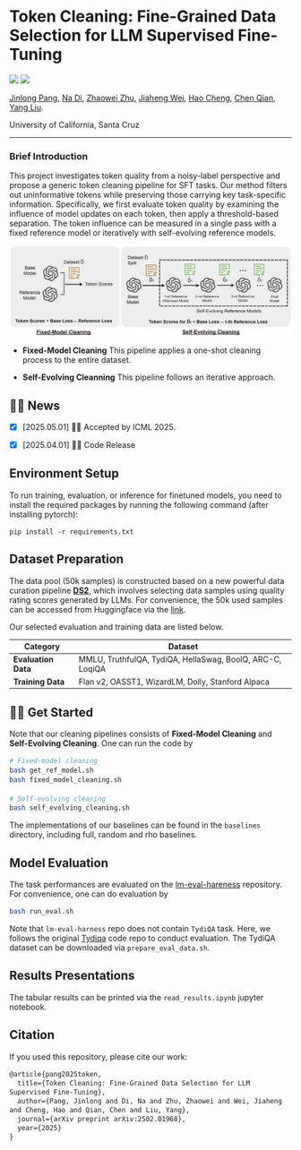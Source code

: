 # Token Cleaning: Fine-Grained Data Selection for LLM Supervised Fine-Tuning

<a href='https://github.com/JlPang863/LLM_token_selection'><img src='https://img.shields.io/badge/Project-Page-Green'></a>
<a href='https://arxiv.org/abs/2502.01968'><img src='https://img.shields.io/badge/Paper-PDF-orange'></a> 

[Jinlong Pang](https://jlpang863.github.io/), [Na Di](https://www.linkedin.com/in/na-di/), [Zhaowei Zhu](https://users.soe.ucsc.edu/~zhaoweizhu/), [Jiaheng Wei](https://sites.google.com/ucsc.edu/jiahengwei), [Hao Cheng](https://haochenglouis.github.io/), [Chen Qian](https://users.soe.ucsc.edu/~qian/), [Yang Liu](http://www.yliuu.com/).

University of California, Santa Cruz


<!-- <a href='#'><img src='https://img.shields.io/badge/Demo-Page-purple'></a>  -->
<!-- ![License](https://img.shields.io/badge/License-BSD-blue.svg) -->
<!-- [![YouTube](https://badges.aleen42.com/src/youtube.svg)](https://www.youtube.com/watch?v=aqw2SCWeWD0) -->

<!-- This repository hosts the code and data of proposed token cleaning pipelines. -->

<!-- ### Abstract -->
<!-- Recent studies show that in supervised fine-tuning (SFT) of large language models (LLMs), data quality matters more than quantity. 
While most data cleaning methods concentrate on filtering entire samples, the quality of individual tokens within a sample can vary significantly. After pre-training, even in high-quality samples, patterns or phrases that are not task-related can be redundant or uninformative. Continuing to fine-tune on these patterns may offer limited benefit and even degrade downstream task performance.
In this paper, we investigate token quality from a noisy-label perspective and propose a generic token cleaning pipeline for SFT tasks. Our method filters out uninformative tokens while preserving those carrying key task-specific information. Specifically, we first evaluate token quality by examining the influence of model updates on each token, then apply a threshold-based separation. The token influence can be measured in a single pass with a fixed reference model or iteratively with self-evolving reference models. The benefits and limitations of both methods are analyzed theoretically by error upper bounds. Extensive experiments show that our framework consistently improves performance across multiple downstream tasks. -->
-----
### Brief Introduction
This project investigates token quality from a noisy-label perspective and propose a generic token cleaning pipeline for SFT tasks. Our method filters out uninformative tokens while preserving those carrying key task-specific information. Specifically, we first evaluate token quality by examining the influence of model updates on each token, then apply a threshold-based separation. The token influence can be measured in a single pass with a fixed reference model or iteratively with self-evolving reference models.

![The Overview of Token Cleaning Pipelines](figures/token_cleaning_overivew.jpg)


- **Fixed-Model Cleaning** This pipeline applies a one-shot cleaning process to the entire dataset.

- **Self-Evolving Cleanning**  This pipeline follows an iterative approach.

<!-- - Reference: [Not All Tokens Are What You Need for Pretraining](https://openreview.net/pdf?id=0NMzBwqaAJ), NeurIPS 2024 best paper runner up. -->

## 🎉🎉 News 
- [x] [2025.05.01] 🚀🚀 Accepted by ICML 2025.
- [x] [2025.04.01] 🚀🚀 Code Release



## Environment Setup
To run training, evaluation, or inference for finetuned models, you need to install the required packages by running the following command (after installing pytorch):
```
pip install -r requirements.txt
```

## Dataset Preparation

The data pool (50k samples) is constructed based on a new powerful data curation pipeline [**DS2**](https://github.com/UCSC-REAL/DS2), which involves selecting data samples using quality rating scores generated by LLMs. For convenience, the 50k used samples can be accessed from Huggingface via the [link](https://huggingface.co/datasets/jlpang888/DS2_50k).

Our selected evaluation and training data are listed below.

| **Category**         | **Dataset**                                  |
|----------------------|----------------------------------------------|
| **Evaluation Data**   | MMLU, TruthfulQA, TydiQA, HellaSwag, BoolQ, ARC-C, LoqiQA|
| **Training Data**     | Flan v2, OASST1, WizardLM, Dolly, Stanford Alpaca |


## 🚀🚀 Get Started

Note that our cleaning pipelines consists of **Fixed-Model Cleaning** and **Self-Evolving Cleaning**. One can run the code by 

```bash
# Fixed-model cleaning
bash get_ref_model.sh
bash fixed_model_cleaning.sh

# Self-evolving cleaning
bash self_evolving_cleaning.sh
```
The implementations of our baselines can be found in the `baselines` directory, including full, random and rho baselines.


## Model Evaluation
The task performances are evaluated on the [lm-eval-hareness](https://github.com/EleutherAI/lm-evaluation-harness) repository.
For convenience, one can do evaluation by 

```bash 
bash run_eval.sh
```
Note that `lm-eval-harness` repo does not contain `TydiQA` task. Here, we follows the original [Tydiqa](https://github.com/google-research-datasets/tydiqa) code repo to conduct evaluation. The TydiQA dataset can be downloaded via `prepare_eval_data.sh`.

## Results Presentations

The tabular results can be printed via the `read_results.ipynb` jupyter notebook.


## Citation
If you used this repository, please cite our work:
```
@article{pang2025token,
  title={Token Cleaning: Fine-Grained Data Selection for LLM Supervised Fine-Tuning},
  author={Pang, Jinlong and Di, Na and Zhu, Zhaowei and Wei, Jiaheng and Cheng, Hao and Qian, Chen and Liu, Yang},
  journal={arXiv preprint arXiv:2502.01968},
  year={2025}
}

```